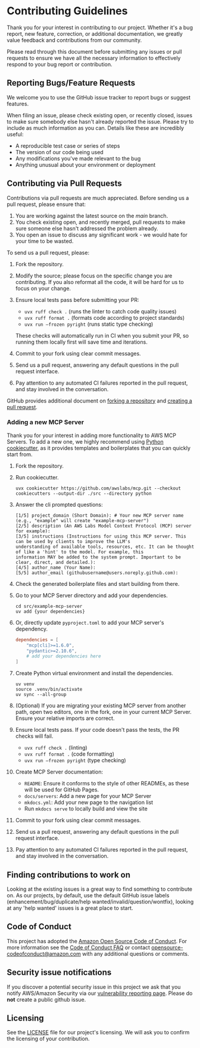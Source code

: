 # Contributing Guidelines

Thank you for your interest in contributing to our project. Whether it's a bug report, new feature, correction, or additional
documentation, we greatly value feedback and contributions from our community.

Please read through this document before submitting any issues or pull requests to ensure we have all the necessary
information to effectively respond to your bug report or contribution.

## Reporting Bugs/Feature Requests

We welcome you to use the GitHub issue tracker to report bugs or suggest features.

When filing an issue, please check existing open, or recently closed, issues to make sure somebody else hasn't already
reported the issue. Please try to include as much information as you can. Details like these are incredibly useful:

* A reproducible test case or series of steps
* The version of our code being used
* Any modifications you've made relevant to the bug
* Anything unusual about your environment or deployment

## Contributing via Pull Requests

Contributions via pull requests are much appreciated. Before sending us a pull request, please ensure that:

1. You are working against the latest source on the *main* branch.
2. You check existing open, and recently merged, pull requests to make sure someone else hasn't addressed the problem already.
3. You open an issue to discuss any significant work - we would hate for your time to be wasted.

To send us a pull request, please:

1. Fork the repository.
2. Modify the source; please focus on the specific change you are contributing. If you also reformat all the code, it will be hard for us to focus on your change.
3. Ensure local tests pass before submitting your PR:
   - `uvx ruff check .` (runs the linter to catch code quality issues)
   - `uvx ruff format .` (formats code according to project standards)
   - `uvx run —frozen pyright` (runs static type checking)

   These checks will automatically run in CI when you submit your PR, so running them locally first will save time and iterations.
4. Commit to your fork using clear commit messages.
5. Send us a pull request, answering any default questions in the pull request interface.
6. Pay attention to any automated CI failures reported in the pull request, and stay involved in the conversation.

GitHub provides additional document on [forking a repository](https://help.github.com/articles/fork-a-repo/) and
[creating a pull request](https://help.github.com/articles/creating-a-pull-request/).

### Adding a new MCP Server

Thank you for your interest in adding more functionality to AWS MCP Servers. To add a new one, we highly recommend using [Python cookiecutter](https://cookiecutter.readthedocs.io/en/stable/index.html), as it provides templates and boilerplates that you can quickly start from.

1. Fork the repository.
2. Run cookiecutter.

   ```cli
   uvx cookiecutter https://github.com/awslabs/mcp.git --checkout cookiecutters --output-dir ./src --directory python
   ```

3. Answer the cli prompted questions:

    ```cli
   [1/5] project_domain (Short Domain): # Your new MCP server name (e.g., "example" will create "example-mcp-server")
   [2/5] description (An AWS Labs Model Context Protocol (MCP) server for example): 
   [3/5] instructions (Instructions for using this MCP server. This can be used by clients to improve the LLM's 
   understanding of available tools, resources, etc. It can be thought of like a 'hint' to the model. For example, this 
   information MAY be added to the system prompt. Important to be clear, direct, and detailed.): 
   [4/5] author_name (Your Name): 
   [5/5] author_email (githubusername@users.noreply.github.com): 
   ```

4. Check the generated boilerplate files and start building from there.
5. Go to your MCP Server directory and add your dependencies.

   ```cli
   cd src/example-mcp-server
   uv add {your dependencies}
   ```

6. Or, directly update `pyproject.toml` to add your MCP server's dependency.

   ```toml
   dependencies = [
       "mcp[cli]>=1.6.0",
       "pydantic>=2.10.6",
       # add your dependencies here
   ]
   ```

7. Create Python virtual environment and install the dependencies.

   ```cli
   uv venv
   source .venv/bin/activate
   uv sync --all-group
   ```

8. (Optional) If you are migrating your existing MCP server from another path, open two editors, one in the fork, one in your current MCP Server. Ensure your relative imports are correct.

9. Ensure local tests pass. If your code doesn't pass the tests, the PR checks will fail.
   - `uvx ruff check .` (linting)
   - `uvx ruff format .` (code formatting)
   - `uvx run —frozen pyright` (type checking)

10. Create MCP Server documentation:
    - `README`: Ensure it conforms to the style of other READMEs, as these will be used for GitHub Pages.
    - `docs/servers`: Add a new page for your MCP Server
    - `mkdocs.yml`: Add your new page to the navigation list
    - Run `mkdocs serve` to locally build and view the site

11. Commit to your fork using clear commit messages.
12. Send us a pull request, answering any default questions in the pull request interface.
13. Pay attention to any automated CI failures reported in the pull request, and stay involved in the conversation.

## Finding contributions to work on

Looking at the existing issues is a great way to find something to contribute on. As our projects, by default, use the default GitHub issue labels (enhancement/bug/duplicate/help wanted/invalid/question/wontfix), looking at any 'help wanted' issues is a great place to start.

## Code of Conduct

This project has adopted the [Amazon Open Source Code of Conduct](https://aws.github.io/code-of-conduct).
For more information see the [Code of Conduct FAQ](https://aws.github.io/code-of-conduct-faq) or contact
opensource-codeofconduct@amazon.com with any additional questions or comments.

## Security issue notifications

If you discover a potential security issue in this project we ask that you notify AWS/Amazon Security via our [vulnerability reporting page](http://aws.amazon.com/security/vulnerability-reporting/). Please do **not** create a public github issue.

## Licensing

See the [LICENSE](LICENSE) file for our project's licensing. We will ask you to confirm the licensing of your contribution.
